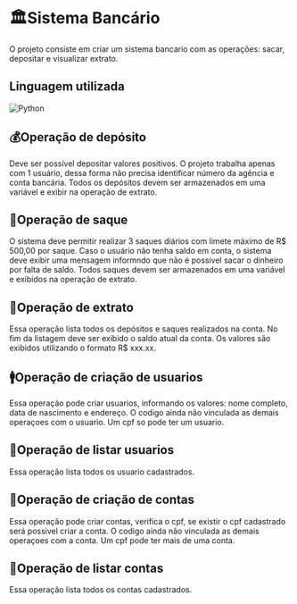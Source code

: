 # 🏛️Sistema Bancário
O projeto consiste em criar um sistema bancario com as operações: sacar, depositar e visualizar extrato.

## Linguagem utilizada
![Python](https://img.shields.io/badge/Python-000?style=for-the-badge&logo=python)

## 💰Operação de depósito
Deve ser possível depositar valores positivos. O projeto trabalha apenas com 1 usuário, dessa forma não precisa identificar número da agência e conta bancária. Todos os depósitos devem ser armazenados em uma variável e exibir na operação de extrato.

## 💸Operação de saque
O sistema deve permitir realizar 3 saques diários com limete máximo de R$ 500,00 por saque. Caso o usuário não tenha saldo em conta, o sistema deve exibir uma mensagem informndo que não é possivel sacar o dinheiro por falta de saldo. Todos saques devem ser armazenados em uma variável e exibidos na operação de extrato.

## 📜Operação de extrato
Essa operação lista todos os depósitos e saques realizados na conta. No fim da listagem deve ser exibido o saldo atual da conta. Os valores são exibidos utilizando o formato R$ xxx.xx.

## 🚹Operação de criação de usuarios
Essa operação pode criar usuarios, informando os valores: nome completo, data de nascimento e endereço. O codigo ainda não vinculada as demais operaçoes com o usuario. Um cpf so pode ter um usuario.

## 📜Operação de listar usuarios
Essa operação lista todos os usuario cadastrados.

## 📧Operação de criação de contas
Essa operação pode criar contas, verifica o cpf, se existir o cpf cadastrado será possivel criar a conta. O codigo ainda não vinculada as demais operaçoes com a conta. Um cpf pode ter mais de uma conta.

## 📜Operação de listar contas
Essa operação lista todos os contas cadastrados.